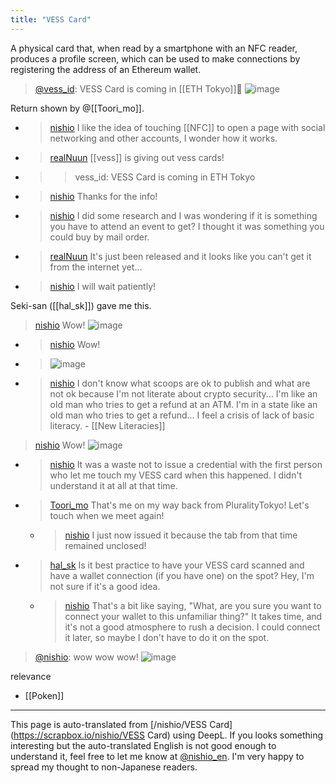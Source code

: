 ```yaml
---
title: "VESS Card"
---
```


A physical card that, when read by a smartphone with an NFC reader, produces a profile screen, which can be used to make connections by registering the address of an Ethereum wallet.

> [@vess_id](https://twitter.com/vess_id/status/1644561244899389440): VESS Card is coming in [[ETH Tokyo]]🗼
>  ![image](https://gyazo.com/cfc871256b3060bf2cb95ae11b35e3b9/thumb/1000)

Return shown by @[[Toori_mo]].
- > [nishio](https://twitter.com/nishio/status/1646135764034658305) I like the idea of touching [[NFC]] to open a page with social networking and other accounts, I wonder how it works.
- > [realNuun](https://twitter.com/realNuun/status/1646154173065359362) [[vess]] is giving out vess cards!
- >  >vess_id: VESS Card is coming in ETH Tokyo
- > [nishio](https://twitter.com/nishio/status/1646159917856747526) Thanks for the info!
- > [nishio](https://twitter.com/nishio/status/1646168691694772224) I did some research and I was wondering if it is something you have to attend an event to get? I thought it was something you could buy by mail order.
- > [realNuun](https://twitter.com/realNuun/status/1646169370954006531) It's just been released and it looks like you can't get it from the internet yet...
- > [nishio](https://twitter.com/nishio/status/1646173880741138432) I will wait patiently!

Seki-san ([[hal_sk]]) gave me this.
> [nishio](https://twitter.com/nishio/status/1647948992293249025/photo/1) Wow!
>  ![image](https://pbs.twimg.com/media/Ft6w37naUAAvSc5?format=jpg&name=large#.png)
- > [nishio](https://twitter.com/nishio/status/1647953738391252996) Wow!
- >  ![image](https://pbs.twimg.com/media/Ft61JRjWwAAjN6c?format=jpg&name=medium#.png)
- > [nishio](https://twitter.com/nishio/status/1647952084875231232) I don't know what scoops are ok to publish and what are not ok because I'm not literate about crypto security... I'm like an old man who tries to get a refund at an ATM. I'm in a state like an old man who tries to get a refund... I feel a crisis of lack of basic literacy.
        - [[New Literacies]]

> [nishio](https://twitter.com/nishio/status/1648248173536878592) Wow!
>  ![image](https://pbs.twimg.com/media/Ft_A99RaEAA3PDU?format=jpg&name=medium#.png)
- > [nishio](https://twitter.com/nishio/status/1648259600075087872) It was a waste not to issue a credential with the first person who let me touch my VESS card when this happened. I didn't understand it at all at that time.
- > [Toori_mo](https://twitter.com/Toori_mo/status/1648533851382382592) That's me on my way back from PluralityTokyo! Let's touch when we meet again!
    - > [nishio](https://twitter.com/nishio/status/1648721477670428673) I just now issued it because the tab from that time remained unclosed!
- > [hal_sk](https://twitter.com/hal_sk/status/1648521737095778309) Is it best practice to have your VESS card scanned and have a wallet connection (if you have one) on the spot? Hey, I'm not sure if it's a good idea.
    - > [nishio](https://twitter.com/nishio/status/1648722022028181504) That's a bit like saying, "What, are you sure you want to connect your wallet to this unfamiliar thing?" It takes time, and it's not a good atmosphere to rush a decision. I could connect it later, so maybe I don't have to do it on the spot.

> [@nishio](https://twitter.com/nishio/status/1648724460986572800?s=20): wow wow wow!
> ![image](https://pbs.twimg.com/media/FuFyKL-akAAKbsV.jpg)


relevance
- [[Poken]]

---
This page is auto-translated from [/nishio/VESS Card](https://scrapbox.io/nishio/VESS Card) using DeepL. If you looks something interesting but the auto-translated English is not good enough to understand it, feel free to let me know at [@nishio_en](https://twitter.com/nishio_en). I'm very happy to spread my thought to non-Japanese readers.